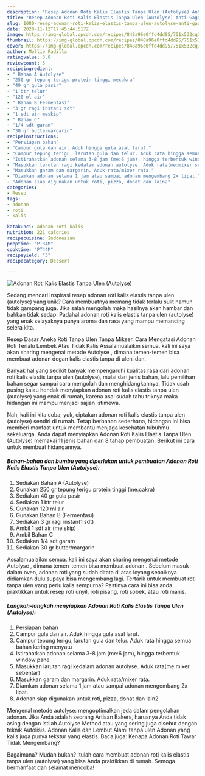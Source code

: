 ```yaml
---
description: "Resep Adonan Roti Kalis Elastis Tanpa Ulen (Autolyse) Anti Gagal"
title: "Resep Adonan Roti Kalis Elastis Tanpa Ulen (Autolyse) Anti Gagal"
slug: 1080-resep-adonan-roti-kalis-elastis-tanpa-ulen-autolyse-anti-gagal
date: 2020-11-12T17:45:44.517Z
image: https://img-global.cpcdn.com/recipes/848a96e0ffd4dd95/751x532cq70/adonan-roti-kalis-elastis-tanpa-ulen-autolyse-foto-resep-utama.jpg
thumbnail: https://img-global.cpcdn.com/recipes/848a96e0ffd4dd95/751x532cq70/adonan-roti-kalis-elastis-tanpa-ulen-autolyse-foto-resep-utama.jpg
cover: https://img-global.cpcdn.com/recipes/848a96e0ffd4dd95/751x532cq70/adonan-roti-kalis-elastis-tanpa-ulen-autolyse-foto-resep-utama.jpg
author: Mollie Padilla
ratingvalue: 3.8
reviewcount: 5
recipeingredient:
- " Bahan A Autolyse"
- "250 gr tepung terigu protein tinggi mecakra"
- "40 gr gula pasir"
- "1 btr telur"
- "120 ml air"
- " Bahan B Fermentasi"
- "3 gr ragi instan1 sdt"
- "1 sdt air meskip"
- " Bahan C"
- "1/4 sdt garam"
- "30 gr buttermargarin"
recipeinstructions:
- "Persiapan bahan"
- "Campur gula dan air. Aduk hingga gula asal larut."
- "Campur tepung terigu, larutan gula dan telur. Aduk rata hingga semua bahan kering menyatu"
- "Istirahatkan adonan selama 3-8 jam (me:6 jam), hingga terbentuk window pane"
- "Masukkan larutan ragi kedalam adonan autolyse. Aduk rata(me:mixer sebentar)"
- "Masukkan garam dan margarin. Aduk rata/mixer rata."
- "Diamkan adonan selama 1 jam atau sampai adonan mengembang 2x lipat."
- "Adonan siap digunakan untuk roti, pizza, donat dan lain2"
categories:
- Resep
tags:
- adonan
- roti
- kalis

katakunci: adonan roti kalis 
nutrition: 221 calories
recipecuisine: Indonesian
preptime: "PT34M"
cooktime: "PT44M"
recipeyield: "3"
recipecategory: Dessert

---
```



![Adonan Roti Kalis Elastis Tanpa Ulen (Autolyse)](https://img-global.cpcdn.com/recipes/848a96e0ffd4dd95/751x532cq70/adonan-roti-kalis-elastis-tanpa-ulen-autolyse-foto-resep-utama.jpg)

Sedang mencari inspirasi resep adonan roti kalis elastis tanpa ulen (autolyse) yang unik? Cara membuatnya memang tidak terlalu sulit namun tidak gampang juga. Jika salah mengolah maka hasilnya akan hambar dan bahkan tidak sedap. Padahal adonan roti kalis elastis tanpa ulen (autolyse) yang enak selayaknya punya aroma dan rasa yang mampu memancing selera kita.

Resep Dasar Aneka Roti Tanpa Ulen Tanpa Mikser. Cara Mengatasi Adonan Roti Terlalu Lembek Atau Tidak Kalis Assalamualaikm semua. kali ini saya akan sharing mengenai metode Autolyse , dimana temen-temen bisa membuat adonan degan kalis elastis tanpa di uleni dan.

Banyak hal yang sedikit banyak mempengaruhi kualitas rasa dari adonan roti kalis elastis tanpa ulen (autolyse), mulai dari jenis bahan, lalu pemilihan bahan segar sampai cara mengolah dan menghidangkannya. Tidak usah pusing kalau hendak menyiapkan adonan roti kalis elastis tanpa ulen (autolyse) yang enak di rumah, karena asal sudah tahu triknya maka hidangan ini mampu menjadi sajian istimewa.


Nah, kali ini kita coba, yuk, ciptakan adonan roti kalis elastis tanpa ulen (autolyse) sendiri di rumah. Tetap berbahan sederhana, hidangan ini bisa memberi manfaat untuk membantu menjaga kesehatan tubuhmu sekeluarga. Anda dapat menyiapkan Adonan Roti Kalis Elastis Tanpa Ulen (Autolyse) memakai 11 jenis bahan dan 8 tahap pembuatan. Berikut ini cara untuk membuat hidangannya.

<!--inarticleads1-->

##### Bahan-bahan dan bumbu yang diperlukan untuk pembuatan Adonan Roti Kalis Elastis Tanpa Ulen (Autolyse):

1. Sediakan  Bahan A (Autolyse)
1. Gunakan 250 gr tepung terigu protein tinggi (me:cakra)
1. Sediakan 40 gr gula pasir
1. Sediakan 1 btr telur
1. Gunakan 120 ml air
1. Gunakan  Bahan B (Fermentasi)
1. Sediakan 3 gr ragi instan(1 sdt)
1. Ambil 1 sdt air (me:skip)
1. Ambil  Bahan C
1. Sediakan 1/4 sdt garam
1. Sediakan 30 gr butter/margarin


Assalamualaikm semua. kali ini saya akan sharing mengenai metode Autolyse , dimana temen-temen bisa membuat adonan . Sebelum masuk dalam oven, adonan roti yang sudah ditata di atas loyang sebaiknya didiamkan dulu supaya bisa mengembang lagi. Tertarik untuk membuat roti tanpa ulen yang perlu kalis sempurna? Pastinya cara ini bisa anda praktikkan untuk resep roti unyil, roti pisang, roti sobek, atau roti manis. 

<!--inarticleads2-->

##### Langkah-langkah menyiapkan Adonan Roti Kalis Elastis Tanpa Ulen (Autolyse):

1. Persiapan bahan
1. Campur gula dan air. Aduk hingga gula asal larut.
1. Campur tepung terigu, larutan gula dan telur. Aduk rata hingga semua bahan kering menyatu
1. Istirahatkan adonan selama 3-8 jam (me:6 jam), hingga terbentuk window pane
1. Masukkan larutan ragi kedalam adonan autolyse. Aduk rata(me:mixer sebentar)
1. Masukkan garam dan margarin. Aduk rata/mixer rata.
1. Diamkan adonan selama 1 jam atau sampai adonan mengembang 2x lipat.
1. Adonan siap digunakan untuk roti, pizza, donat dan lain2


Mengenal metode autolyse: mengoptimalkan jeda dalam pengolahan adonan. Jika Anda adalah seorang Artisan Bakers, harusnya Anda tidak asing dengan istilah Autolyse Method atau yang sering juga disebut dengan teknik Autolisis. Adonan Kalis dan Lembut Alami tanpa ulen Adonan yang kalis juga punya tekstur yang elastis. Baca juga: Kenapa Adonan Roti Tawar Tidak Mengembang? 

Bagaimana? Mudah bukan? Itulah cara membuat adonan roti kalis elastis tanpa ulen (autolyse) yang bisa Anda praktikkan di rumah. Semoga bermanfaat dan selamat mencoba!
